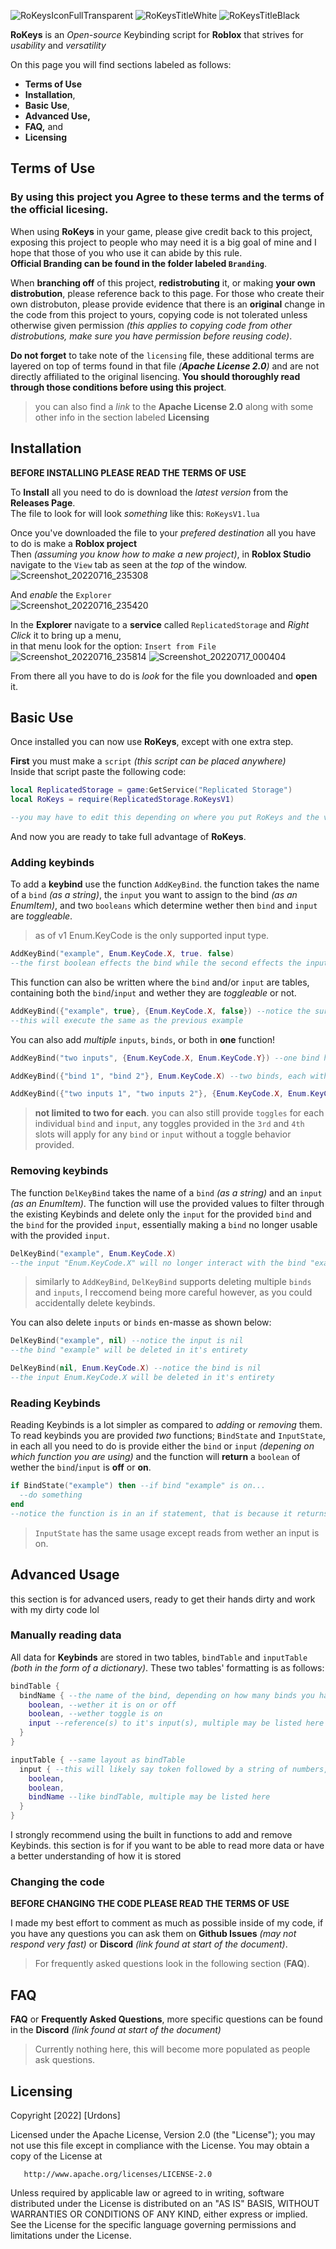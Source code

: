![RoKeysIconFullTransparent](https://user-images.githubusercontent.com/56717172/179380379-839275a7-7558-4770-91a3-9f79baef7d1e.png)
![RoKeysTitleWhite](https://user-images.githubusercontent.com/56717172/179380393-f7eef77b-5d62-4598-9b62-4828f6aadb9e.png#gh-dark-mode-only)
![RoKeysTitleBlack](https://user-images.githubusercontent.com/56717172/179382515-69fef072-3b67-4a44-b917-2eb5b1b33488.png#gh-light-mode-only)

**RoKeys** is an *Open-source* Keybinding script for **Roblox** that strives for *usability* and *versatility*

On this page you will find sections labeled as follows: <br>
- **Terms of Use**
- **Installation**, <br>
- **Basic Use**, <br>
- **Advanced Use,** <br>
- **FAQ,** and <br>
- **Licensing** <br>

## Terms of Use

### By using this project you Agree to these terms and the terms of the official licesing. <br>

When using **RoKeys** in your game, please give credit back to this project, exposing this project to people who may need it is a big goal of mine and I hope that those of you who use it can abide by this rule. <br>
**Official Branding can be found in the folder labeled `Branding`**.

When **branching off** of this project, **redistrobuting** it, or making **your own distrobution**, please reference back to this page. For those who create their own distrobuton, please provide evidence that there is an **original** change in the code from this project to yours, copying code is not tolerated unless otherwise given permission *(this applies to copying code from other distrobutions, make sure you have permission before reusing code)*.

**Do not forget** to take note of the `licensing` file, these additional terms are layered on top of terms found in that file *(**Apache License 2.0**)* and are not directly affiliated to the original lisencing. **You should thoroughly read through those conditions before using this project**.
> you can also find a *link* to the **Apache License 2.0** along with some other info in the section labeled **Licensing**

## Installation

**BEFORE INSTALLING PLEASE READ THE TERMS OF USE**

To **Install** all you need to do is download the *latest version* from the **Releases Page**. <br>
The file to look for will look *something* like this: `RoKeysV1.lua`

Once you've downloaded the file to your *prefered destination* all you have to do is make a **Roblox project** <br>
Then *(assuming you know how to make a new project)*, in **Roblox Studio** navigate to the `View` tab as seen at the *top* of the window. <br>
![Screenshot_20220716_235308](https://user-images.githubusercontent.com/56717172/179383183-84b3c395-edd8-4ee8-a378-2577b82ecfad.png) <br>

And *enable* the `Explorer` <br>
![Screenshot_20220716_235420](https://user-images.githubusercontent.com/56717172/179383241-c3bae21e-d38f-47ef-b675-15dc7eb40d96.png) <br>

In the **Explorer** navigate to a **service** called `ReplicatedStorage` and *Right Click* it to bring up a menu, <br>
in that menu look for the option: `Insert from File` <br>
![Screenshot_20220716_235814](https://user-images.githubusercontent.com/56717172/179383467-f80f1fb9-6343-4cf6-a0ae-9a44cf040707.png)
![Screenshot_20220717_000404](https://user-images.githubusercontent.com/56717172/179383482-464aecae-d9d4-49ed-8a92-ef88f8c8f326.png) <br>

From there all you have to do is *look* for the file you downloaded and **open** it.

## Basic Use

Once installed you can now use **RoKeys**, except with one extra step. <br>

**First** you must make a `script` *(this script can be placed anywhere)* <br>
Inside that script paste the following code: <br>
```lua
local ReplicatedStorage = game:GetService("Replicated Storage")
local RoKeys = require(ReplicatedStorage.RoKeysV1)

--you may have to edit this depending on where you put RoKeys and the version of RoKeys
```
And now you are ready to take full advantage of **RoKeys**.

### Adding keybinds

To add a **keybind** use the function `AddKeyBind`. the function takes the name of a `bind` *(as a string)*, the `input` you want to assign to the bind *(as an EnumItem)*, and two `booleans` which determine wether then `bind` and `input` are *toggleable*.
> as of v1 Enum.KeyCode is the only supported input type.
```lua
AddKeyBind("example", Enum.KeyCode.X, true. false)
--the first boolean effects the bind while the second effects the input
```
This function can also be written where the `bind` and/or `input` are tables, containing both the `bind`/`input` and wether they are *toggleable* or not.
```lua
AddKeyBind({"example", true}, {Enum.KeyCode.X, false}) --notice the surrounding {} brackets
--this will execute the same as the previous example
```
You can also add *multiple* `inputs`, `binds`, or both in **one** function!
```lua
AddKeyBind("two inputs", {Enum.KeyCode.X, Enum.KeyCode.Y}) --one bind has two inputs

AddKeyBind({"bind 1", "bind 2"}, Enum.KeyCode.X) --two binds, each with one input

AddKeyBind({"two inputs 1", "two inputs 2"}, {Enum.KeyCode.X, Enum.KeyCode.Y}) --two binds, each with two inputs
```
> **not limited to two for each**. you can also still provide `toggles` for each individual `bind` and `input`, any toggles provided in the `3rd` and `4th` slots will apply for any `bind` or `input` without a toggle behavior provided.

### Removing keybinds

The function `DelKeyBind` takes the name of a `bind` *(as a string)* and an `input` *(as an EnumItem)*. The function will use the provided values to filter through the existing Keybinds and delete only the `input` for the provided `bind` and the `bind` for the provided `input`, essentially making a `bind` no longer usable with the provided `input`.
```lua
DelKeyBind("example", Enum.KeyCode.X)
--the input "Enum.KeyCode.X" will no longer interact with the bind "example"
```
> similarly to `AddKeyBind`, `DelKeyBind` supports deleting multiple `binds` and `inputs`, I reccomend being more careful however, as you could accidentally delete keybinds.

You can also delete `inputs` or `binds` en-masse as shown below:
```lua
DelKeyBind("example", nil) --notice the input is nil
--the bind "example" will be deleted in it's entirety

DelKeyBind(nil, Enum.KeyCode.X) --notice the bind is nil
--the input Enum.KeyCode.X will be deleted in it's entirety
```

### Reading Keybinds

Reading Keybinds is a lot simpler as compared to *adding* or *removing* them. To read keybinds you are provided *two* functions; `BindState` and `InputState`, in each all you need to do is provide either the `bind` or `input` *(depening on which function you are using)* and the function will **return** a `boolean` of wether the `bind`/`input` is **off** or **on**.
```lua
if BindState("example") then --if bind "example" is on...
  --do something
end
--notice the function is in an if statement, that is because it returns a boolean
```
> `InputState` has the same usage except reads from wether an input is on.

## Advanced Usage

this section is for advanced users, ready to get their hands dirty and work with my dirty code lol

### Manually reading data

All data for **Keybinds** are stored in two tables, `bindTable` and `inputTable` *(both in the form of a dictionary)*. These two tables' formatting is as follows:
```lua
bindTable {
  bindName { --the name of the bind, depending on how many binds you have there will be that many of these
    boolean, --wether it is on or off
    boolean, --wether toggle is on
    input --reference(s) to it's input(s), multiple may be listed here
  }
}

inputTable { --same layout as bindTable
  input { --this will likely say token followed by a string of numbers, do not worry as it is just a side effect of using EnumItems
    boolean,
    boolean,
    bindName --like bindTable, multiple may be listed here
  }
}
```
I strongly recommend using the built in functions to add and remove Keybinds. this section is for if you want to be able to read more data or have a better understanding of how it is stored

### Changing the code

**BEFORE CHANGING THE CODE PLEASE READ THE TERMS OF USE**

I made my best effort to comment as much as possible inside of my code, if you have any questions you can ask them on **Github Issues** *(may not respond very fast)* or **Discord** *(link found at start of the document)*. 
> For frequently asked questions look in the following section (**FAQ**).

## FAQ

**FAQ** or **Frequently Asked Questions**, more specific questions can be found in the **Discord** *(link found at start of the document)*

> Currently nothing here, this will become more populated as people ask questions. 

## Licensing 

Copyright [2022] [Urdons]

   Licensed under the Apache License, Version 2.0 (the "License");
   you may not use this file except in compliance with the License.
   You may obtain a copy of the License at

       http://www.apache.org/licenses/LICENSE-2.0

   Unless required by applicable law or agreed to in writing, software
   distributed under the License is distributed on an "AS IS" BASIS,
   WITHOUT WARRANTIES OR CONDITIONS OF ANY KIND, either express or implied.
   See the License for the specific language governing permissions and
   limitations under the License.
